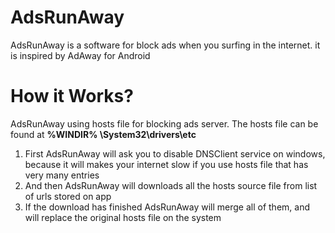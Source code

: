 # AdsRunAway
AdsRunAway is a software for block ads when you surfing in the internet. it is inspired by AdAway for Android
# How it Works?
AdsRunAway using hosts file for blocking ads server. The hosts file can be found at **%WINDIR% \System32\drivers\etc** 
1. First AdsRunAway will ask you to disable DNSClient service on windows, because it will makes your internet slow if you use hosts file that has very many entries
2. And then AdsRunAway will downloads all the hosts source file from list of urls stored on app
3. If the download has finished AdsRunAway will merge all of them, and will replace the original hosts file on the system
